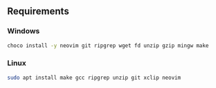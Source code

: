## Requirements

### Windows

```bash
choco install -y neovim git ripgrep wget fd unzip gzip mingw make
```

### Linux

```bash
sudo apt install make gcc ripgrep unzip git xclip neovim
```
